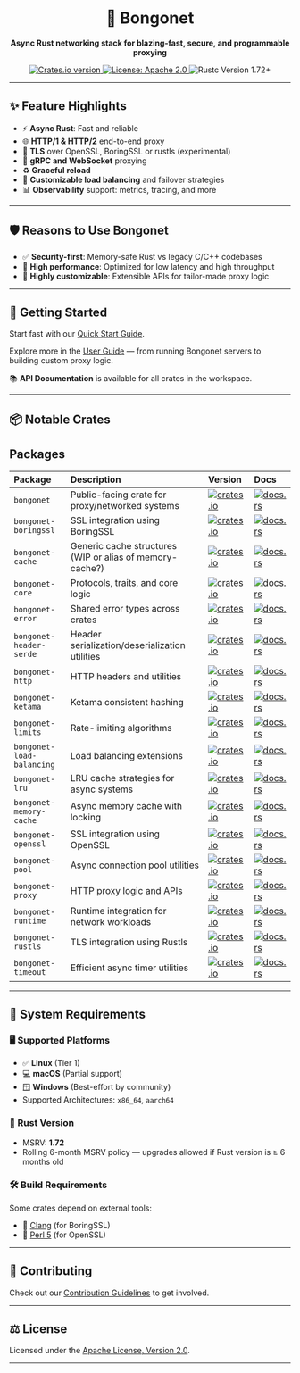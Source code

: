 <h1 align="center">🚀 Bongonet</h1>

<p align="center">
  <strong>Async Rust networking stack for blazing-fast, secure, and programmable proxying</strong>
</p>

<p align="center">
  <a href="https://crates.io/crates/bongonet">
    <img src="https://img.shields.io/crates/v/bongonet.svg" alt="Crates.io version" />
  </a>
  <a href="https://github.com/your-org/bongonet/blob/main/LICENSE">
    <img src="https://img.shields.io/badge/license-Apache%202.0-blue.svg" alt="License: Apache 2.0" />
  </a>
  <img src="https://img.shields.io/badge/rustc-1.72+-orange.svg" alt="Rustc Version 1.72+" />
</p>

---

## ✨ Feature Highlights

- ⚡ **Async Rust**: Fast and reliable
- 🌐 **HTTP/1 & HTTP/2** end-to-end proxy
- 🔐 **TLS** over OpenSSL, BoringSSL or rustls (experimental)
- 🔄 **gRPC and WebSocket** proxying
- ♻️ **Graceful reload**
- 🎯 **Customizable load balancing** and failover strategies
- 📊 **Observability** support: metrics, tracing, and more

---

## 🛡️ Reasons to Use Bongonet

- ✅ **Security-first**: Memory-safe Rust vs legacy C/C++ codebases
- 🚀 **High performance**: Optimized for low latency and high throughput
- 🔧 **Highly customizable**: Extensible APIs for tailor-made proxy logic

---

## 🚀 Getting Started

Start fast with our [Quick Start Guide](./docs/quick_start.md).

Explore more in the [User Guide](./docs/user_guide/index.md) — from running Bongonet servers to building custom proxy logic.

📚 **API Documentation** is available for all crates in the workspace.

---

## 📦 Notable Crates

## Packages

| Package                    | Description                                               | Version                                                                                                                                      | Docs                                                                                                       |
| :------------------------- | :-------------------------------------------------------- | :------------------------------------------------------------------------------------------------------------------------------------------- | :--------------------------------------------------------------------------------------------------------- |
| `bongonet`                 | Public-facing crate for proxy/networked systems           | [![crates.io](https://img.shields.io/crates/v/bongonet?color=blue)](https://crates.io/crates/bongonet)                                     | [![docs.rs](https://docs.rs/bongonet/badge.svg)](https://docs.rs/bongonet)                                |
| `bongonet-boringssl`       | SSL integration using BoringSSL                           | [![crates.io](https://img.shields.io/crates/v/bongonet-boringssl?color=blue)](https://crates.io/crates/bongonet-boringssl)                 | [![docs.rs](https://docs.rs/bongonet-boringssl/badge.svg)](https://docs.rs/bongonet-boringssl)            |
| `bongonet-cache`           | Generic cache structures (WIP or alias of memory-cache?)  | [![crates.io](https://img.shields.io/crates/v/bongonet-cache?color=blue)](https://crates.io/crates/bongonet-cache)                         | [![docs.rs](https://docs.rs/bongonet-cache/badge.svg)](https://docs.rs/bongonet-cache)                    |
| `bongonet-core`            | Protocols, traits, and core logic                         | [![crates.io](https://img.shields.io/crates/v/bongonet-core?color=blue)](https://crates.io/crates/bongonet-core)                           | [![docs.rs](https://docs.rs/bongonet-core/badge.svg)](https://docs.rs/bongonet-core)                      |
| `bongonet-error`           | Shared error types across crates                          | [![crates.io](https://img.shields.io/crates/v/bongonet-error?color=blue)](https://crates.io/crates/bongonet-error)                         | [![docs.rs](https://docs.rs/bongonet-error/badge.svg)](https://docs.rs/bongonet-error)                    |
| `bongonet-header-serde`    | Header serialization/deserialization utilities            | [![crates.io](https://img.shields.io/crates/v/bongonet-header-serde?color=blue)](https://crates.io/crates/bongonet-header-serde)           | [![docs.rs](https://docs.rs/bongonet-header-serde/badge.svg)](https://docs.rs/bongonet-header-serde)      |
| `bongonet-http`            | HTTP headers and utilities                                | [![crates.io](https://img.shields.io/crates/v/bongonet-http?color=blue)](https://crates.io/crates/bongonet-http)                           | [![docs.rs](https://docs.rs/bongonet-http/badge.svg)](https://docs.rs/bongonet-http)                      |
| `bongonet-ketama`          | Ketama consistent hashing                                 | [![crates.io](https://img.shields.io/crates/v/bongonet-ketama?color=blue)](https://crates.io/crates/bongonet-ketama)                       | [![docs.rs](https://docs.rs/bongonet-ketama/badge.svg)](https://docs.rs/bongonet-ketama)                  |
| `bongonet-limits`          | Rate-limiting algorithms                                  | [![crates.io](https://img.shields.io/crates/v/bongonet-limits?color=blue)](https://crates.io/crates/bongonet-limits)                       | [![docs.rs](https://docs.rs/bongonet-limits/badge.svg)](https://docs.rs/bongonet-limits)                  |
| `bongonet-load-balancing`  | Load balancing extensions                                 | [![crates.io](https://img.shields.io/crates/v/bongonet-load-balancing?color=blue)](https://crates.io/crates/bongonet-load-balancing)       | [![docs.rs](https://docs.rs/bongonet-load-balancing/badge.svg)](https://docs.rs/bongonet-load-balancing)  |
| `bongonet-lru`             | LRU cache strategies for async systems                    | [![crates.io](https://img.shields.io/crates/v/bongonet-lru?color=blue)](https://crates.io/crates/bongonet-lru)                             | [![docs.rs](https://docs.rs/bongonet-lru/badge.svg)](https://docs.rs/bongonet-lru)                        |
| `bongonet-memory-cache`    | Async memory cache with locking                           | [![crates.io](https://img.shields.io/crates/v/bongonet-memory-cache?color=blue)](https://crates.io/crates/bongonet-memory-cache)           | [![docs.rs](https://docs.rs/bongonet-memory-cache/badge.svg)](https://docs.rs/bongonet-memory-cache)      |
| `bongonet-openssl`         | SSL integration using OpenSSL                             | [![crates.io](https://img.shields.io/crates/v/bongonet-openssl?color=blue)](https://crates.io/crates/bongonet-openssl)                     | [![docs.rs](https://docs.rs/bongonet-openssl/badge.svg)](https://docs.rs/bongonet-openssl)                |
| `bongonet-pool`            | Async connection pool utilities                           | [![crates.io](https://img.shields.io/crates/v/bongonet-pool?color=blue)](https://crates.io/crates/bongonet-pool)                           | [![docs.rs](https://docs.rs/bongonet-pool/badge.svg)](https://docs.rs/bongonet-pool)                      |
| `bongonet-proxy`           | HTTP proxy logic and APIs                                 | [![crates.io](https://img.shields.io/crates/v/bongonet-proxy?color=blue)](https://crates.io/crates/bongonet-proxy)                         | [![docs.rs](https://docs.rs/bongonet-proxy/badge.svg)](https://docs.rs/bongonet-proxy)                    |
| `bongonet-runtime`         | Runtime integration for network workloads                 | [![crates.io](https://img.shields.io/crates/v/bongonet-runtime?color=blue)](https://crates.io/crates/bongonet-runtime)                     | [![docs.rs](https://docs.rs/bongonet-runtime/badge.svg)](https://docs.rs/bongonet-runtime)                |
| `bongonet-rustls`          | TLS integration using Rustls                              | [![crates.io](https://img.shields.io/crates/v/bongonet-rustls?color=blue)](https://crates.io/crates/bongonet-rustls)                       | [![docs.rs](https://docs.rs/bongonet-rustls/badge.svg)](https://docs.rs/bongonet-rustls)                  |
| `bongonet-timeout`         | Efficient async timer utilities                           | [![crates.io](https://img.shields.io/crates/v/bongonet-timeout?color=blue)](https://crates.io/crates/bongonet-timeout)                     | [![docs.rs](https://docs.rs/bongonet-timeout/badge.svg)](https://docs.rs/bongonet-timeout)                |


---

## 🧰 System Requirements

### 🖥️ Supported Platforms

- ✅ **Linux** (Tier 1)
- 💻 **macOS** (Partial support)
- 🪟 **Windows** (Best-effort by community)
- Supported Architectures: `x86_64`, `aarch64`

### 🦀 Rust Version

- MSRV: **1.72**
- Rolling 6-month MSRV policy — upgrades allowed if Rust version is ≥ 6 months old

### 🛠️ Build Requirements

Some crates depend on external tools:

- 🔧 [Clang](https://clang.llvm.org/) (for BoringSSL)
- 🐪 [Perl 5](https://www.perl.org/) (for OpenSSL)

---

## 🤝 Contributing

Check out our [Contribution Guidelines](./.github/CONTRIBUTING.md) to get involved.

---

## ⚖️ License

Licensed under the [Apache License, Version 2.0](./LICENSE).

---

